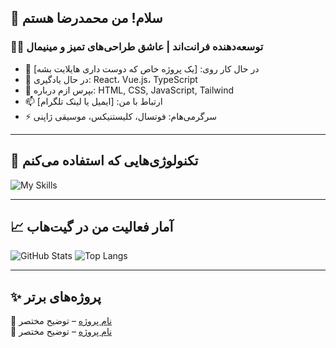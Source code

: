 ## 👋 سلام! من محمدرضا هستم

### 👨‍💻 توسعه‌دهنده فرانت‌اند | عاشق طراحی‌های تمیز و مینیمال

- 🔭 در حال کار روی: [یک پروژه خاص که دوست داری هایلایت بشه]
- 🌱 در حال یادگیری: React، Vue.js، TypeScript
- 💬 بپرس ازم درباره: HTML, CSS, JavaScript, Tailwind
- 📫 ارتباط با من: [ایمیل یا لینک تلگرام]
- ⚡ سرگرمی‌هام: فوتسال، کلیستنیکس، موسیقی ژاپنی

---

## 🧰 تکنولوژی‌هایی که استفاده می‌کنم
![My Skills](https://skillicons.dev/icons?i=html,css,js,react,vue,tailwind,bootstrap,git,github,vscode)

---

## 📈 آمار فعالیت من در گیت‌هاب
![GitHub Stats](https://github-readme-stats.vercel.app/api?username=mohammadrezalotfii&show_icons=true&theme=radical)
![Top Langs](https://github-readme-stats.vercel.app/api/top-langs/?username=mohammadrezalotfii&layout=compact&theme=radical)

---

## ✨ پروژه‌های برتر
🔹 [نام پروژه](لینک) – توضیح مختصر  
🔹 [نام پروژه](لینک) – توضیح مختصر  
